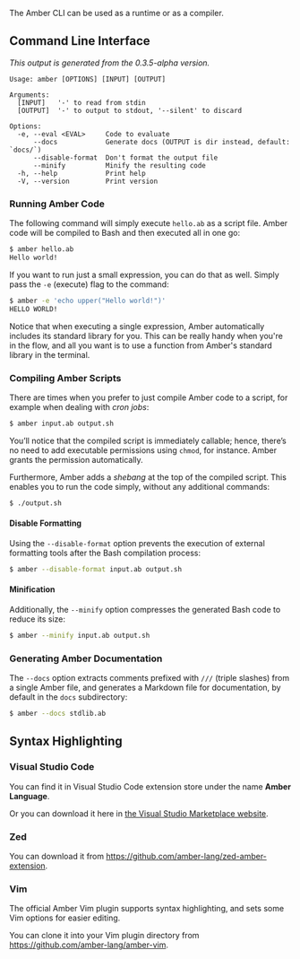 The Amber CLI can be used as a runtime or as a compiler.

## Command Line Interface

*This output is generated from the 0.3.5-alpha version.*
```
Usage: amber [OPTIONS] [INPUT] [OUTPUT]

Arguments:
  [INPUT]   '-' to read from stdin
  [OUTPUT]  '-' to output to stdout, '--silent' to discard

Options:
  -e, --eval <EVAL>     Code to evaluate
      --docs            Generate docs (OUTPUT is dir instead, default: `docs/`)
      --disable-format  Don't format the output file
      --minify          Minify the resulting code
  -h, --help            Print help
  -V, --version         Print version
```

### Running Amber Code

The following command will simply execute `hello.ab` as a script file. Amber code will be compiled to Bash and then executed all in one go:

```sh
$ amber hello.ab
Hello world!
```

If you want to run just a small expression, you can do that as well. Simply pass the `-e` (execute) flag to the command:

```sh
$ amber -e 'echo upper("Hello world!")'
HELLO WORLD!
```

Notice that when executing a single expression, Amber automatically includes its standard library for you. This can be really handy when you're in the flow, and all you want is to use a function from Amber's standard library in the terminal.

### Compiling Amber Scripts

There are times when you prefer to just compile Amber code to a script, for example when dealing with _cron jobs_:

```sh
$ amber input.ab output.sh
```

You’ll notice that the compiled script is immediately callable; hence, there’s no need to add executable permissions using `chmod`, for instance. Amber grants the permission automatically.

Furthermore, Amber adds a _shebang_ at the top of the compiled script. This enables you to run the code simply, without any additional commands:

```sh
$ ./output.sh
```

#### Disable Formatting

Using the `--disable-format` option prevents the execution of external formatting tools after the Bash compilation process:

```sh
$ amber --disable-format input.ab output.sh
```

#### Minification

Additionally, the `--minify` option compresses the generated Bash code to reduce its size:

```sh
$ amber --minify input.ab output.sh
```

### Generating Amber Documentation

The `--docs` option extracts comments prefixed with `///` (triple slashes) from a single Amber file, and generates a Markdown file for documentation, by default in the `docs` subdirectory:

```sh
$ amber --docs stdlib.ab
```

## Syntax Highlighting

### Visual Studio Code

You can find it in Visual Studio Code extension store under the name **Amber Language**.

Or you can download it here in [the Visual Studio Marketplace website](https://marketplace.visualstudio.com/items?itemName=Ph0enixKM.amber-language).

### Zed

You can download it from https://github.com/amber-lang/zed-amber-extension.

### Vim

The official Amber Vim plugin supports syntax highlighting, and sets some Vim options for easier editing.

You can clone it into your Vim plugin directory from https://github.com/amber-lang/amber-vim.
